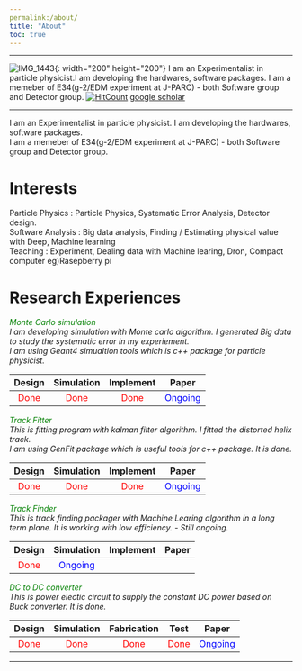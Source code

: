```yaml
---
permalink:/about/
title: "About"
toc: true
---
```

* * *
![IMG_1443](https://user-images.githubusercontent.com/35910868/88503062-87d01480-d00b-11ea-8478-1327f8a95be3.jpg){: width="200" height="200"} I am an Experimentalist in particle physicist.I am developing the hardwares, software packages. I am a memeber of E34(g-2/EDM experiment at J-PARC) - both Software group and Detector group.
[![HitCount](http://hits.dwyl.com/woodolee/https://woodoleegithubio/.svg)](http://hits.dwyl.com/woodolee/woodoleegithubio/)
[google scholar](https://scholar.google.com/citations?user=0vN_HG0AAAAJ&hl=ko, "google scholar") 
* * *
I am an Experimentalist in particle physicist. I am developing the hardwares, software packages.<br> 
I am a memeber of E34(g-2/EDM experiment at J-PARC) - both Software group and Detector group.

# Interests
Particle Physics : Particle Physics, Systematic Error Analysis, Detector design.<br>
Software Analysis : Big data analysis, Finding / Estimating physical value with Deep, Machine learning<br> 
Teaching : Experiment, Dealing data with Machine learing, Dron, Compact computer eg)Rasepberry pi<br> 

# Research Experiences

<em><span style="color:green">Monte Carlo simulation</span><em> <br> 
I am developing simulation with Monte carlo algorithm. I generated Big data to study the systematic error in my experiement.<br> 
I am using Geant4 simualtion tools which is c++ package for particle physicist.

| Design | Simulation | Implement | Paper | 
| :------: | :----------: | :-----------: | :----: |
| <span style="color:red">Done</span> | <span style="color:red">Done</span>  | <span style="color:red">Done</span>  | <span style="color:Blue">Ongoing</span>   |

<em><span style="color:green">Track Fitter</span><em> <br> 
This is fitting program with kalman filter algorithm. I fitted the distorted helix track.<br> 
I am using GenFit package which is useful tools for c++ package. It is done. 

| Design | Simulation | Implement | Paper | 
| :------: | :----------: | :-----------: | :----: |
| <span style="color:red">Done</span> | <span style="color:red">Done</span>  | <span style="color:red">Done</span>  | <span style="color:Blue">Ongoing</span>   |

<em><span style="color:green">Track Finder</span><em> <br> 
This is track finding packager with Machine Learing algorithm in a long term plane. It is working with low efficiency. - Still ongoing.

| Design | Simulation | Implement | Paper | 
| :------: | :----------: | :-----------: | :----: |
| <span style="color:red">Done</span> | <span style="color:Blue">Ongoing</span>  |  |  |

<em><span style="color:green">DC to DC converter</span><em> <br> 
This is power electic circuit to supply the constant DC power based on Buck converter. It is done.

| Design | Simulation | Fabrication | Test | Paper | 
| :------: | :----------: | :-----------: | :----: | :-----: | 
| <span style="color:red">Done</span> | <span style="color:red">Done</span>  | <span style="color:red">Done</span>  | <span style="color:red">Done</span>  | <span style="color:Blue">Ongoing</span>  |


---

